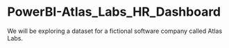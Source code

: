 # PowerBI-Atlas_Labs_HR_Dashboard
We will be exploring a dataset for a fictional software company called Atlas Labs.
